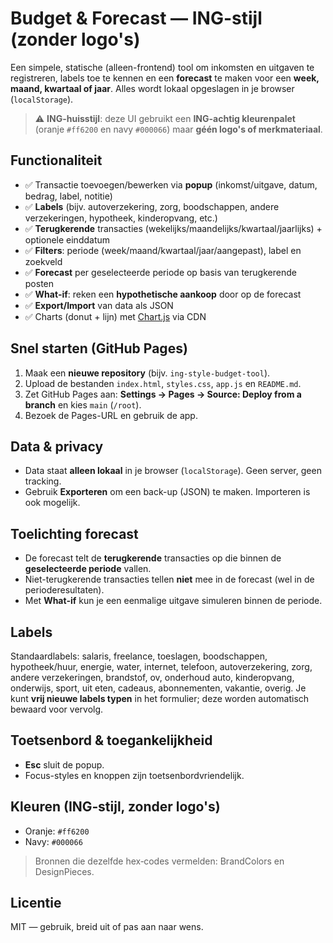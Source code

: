 # Budget & Forecast — ING-stijl (zonder logo's)

Een simpele, statische (alleen-frontend) tool om inkomsten en uitgaven te registreren, labels toe te kennen en een **forecast** te maken voor een **week, maand, kwartaal of jaar**. Alles wordt lokaal opgeslagen in je browser (`localStorage`).

> ⚠️ **ING-huisstijl**: deze UI gebruikt een **ING-achtig kleurenpalet** (oranje `#ff6200` en navy `#000066`) maar **géén logo's of merkmateriaal**.

## Functionaliteit
- ✅ Transactie toevoegen/bewerken via **popup** (inkomst/uitgave, datum, bedrag, label, notitie)
- ✅ **Labels** (bijv. autoverzekering, zorg, boodschappen, andere verzekeringen, hypotheek, kinderopvang, etc.)
- ✅ **Terugkerende** transacties (wekelijks/maandelijks/kwartaal/jaarlijks) + optionele einddatum
- ✅ **Filters**: periode (week/maand/kwartaal/jaar/aangepast), label en zoekveld
- ✅ **Forecast** per geselecteerde periode op basis van terugkerende posten
- ✅ **What‑if**: reken een **hypothetische aankoop** door op de forecast
- ✅ **Export/Import** van data als JSON
- ✅ Charts (donut + lijn) met [Chart.js](https://www.chartjs.org/) via CDN

## Snel starten (GitHub Pages)
1. Maak een **nieuwe repository** (bijv. `ing-style-budget-tool`).
2. Upload de bestanden `index.html`, `styles.css`, `app.js` en `README.md`.
3. Zet GitHub Pages aan: **Settings → Pages → Source: Deploy from a branch** en kies `main` (`/root`).
4. Bezoek de Pages-URL en gebruik de app.

## Data & privacy
- Data staat **alleen lokaal** in je browser (`localStorage`). Geen server, geen tracking.
- Gebruik **Exporteren** om een back-up (JSON) te maken. Importeren is ook mogelijk.

## Toelichting forecast
- De forecast telt de **terugkerende** transacties op die binnen de **geselecteerde periode** vallen.
- Niet-terugkerende transacties tellen **niet** mee in de forecast (wel in de perioderesultaten).
- Met **What‑if** kun je een eenmalige uitgave simuleren binnen de periode.

## Labels
Standaardlabels: salaris, freelance, toeslagen, boodschappen, hypotheek/huur, energie, water, internet, telefoon, autoverzekering, zorg, andere verzekeringen, brandstof, ov, onderhoud auto, kinderopvang, onderwijs, sport, uit eten, cadeaus, abonnementen, vakantie, overig.
Je kunt **vrij nieuwe labels typen** in het formulier; deze worden automatisch bewaard voor vervolg.

## Toetsenbord & toegankelijkheid
- **Esc** sluit de popup.
- Focus-styles en knoppen zijn toetsenbordvriendelijk.

## Kleuren (ING‑stijl, zonder logo's)
- Oranje: `#ff6200`
- Navy: `#000066`

> Bronnen die dezelfde hex‑codes vermelden: BrandColors en DesignPieces.

## Licentie
MIT — gebruik, breid uit of pas aan naar wens.
